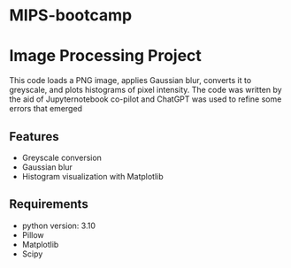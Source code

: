 # MIPS-bootcamp
# Image Processing Project

This code loads a PNG image, applies Gaussian blur, converts it to greyscale, and plots histograms of pixel intensity. The code was written by the aid of Jupyternotebook co-pilot and ChatGPT was used to refine some errors that emerged

## Features
- Greyscale conversion
- Gaussian blur
- Histogram visualization with Matplotlib

## Requirements
- python version: 3.10
- Pillow
- Matplotlib
- Scipy 
